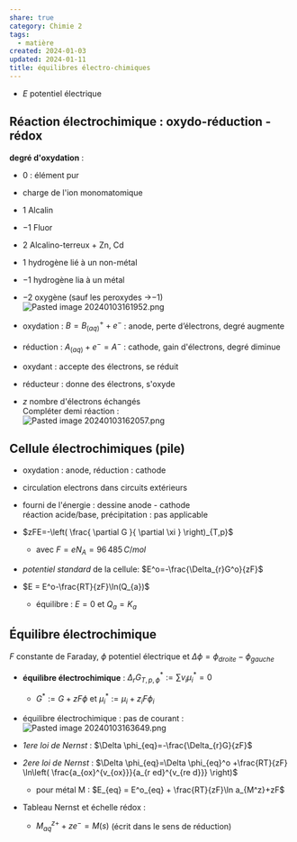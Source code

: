 ```yaml
---  
share: true  
category: Chimie 2  
tags:  
  - matière  
created: 2024-01-03  
updated: 2024-01-11  
title: équilibres électro-chimiques  
---  
```

  
  
- $E$ potentiel électrique  
  
## Réaction électrochimique : oxydo-réduction - rédox  
**degré d'oxydation**  :   
  
- $0$ : élément pur  
  
- charge de l'ion monomatomique  
  
- $1$ Alcalin  
  
- $-1$ Fluor  
  
- $2$ Alcalino-terreux + Zn, Cd  
  
- $1$ hydrogène lié à un non-métal  
  
- $-1$ hydrogène lia à un métal  
  
- $-2$ oxygène (sauf les peroxydes →$-1$)  
![Pasted image 20240103161952.png](Pasted%20image%2020240103161952.png)  
  
- oxydation : $B = B_{(aq)}^+ + e^−$ : anode, perte d’électrons, degré augmente  
  
- réduction : $A_{(aq)} + e^− = A^−$ : cathode, gain d'électrons,  degré diminue  
  
- oxydant    : accepte des électrons, se réduit  
  
- réducteur : donne des électrons,  s'oxyde  
  
- $z$ nombre d'électrons échangés  
Compléter demi réaction :   
	![Pasted image 20240103162057.png](Pasted%20image%2020240103162057.png)  
## Cellule électrochimiques (pile)  
  
- oxydation : anode, réduction : cathode  
  
- circulation electrons dans circuits extérieurs  
  
- fourni de l'énergie : dessine anode - cathode  
réaction acide/base, précipitation : pas applicable  
  
  
  
- $zFE=-\left( \frac{ \partial G }{ \partial \xi } \right)_{T,p}$  
	- avec $F=eN_{A}=96\,485\,C /mol$  
  
- *potentiel standard* de la cellule: $E^o=-\frac{\Delta_{r}G^o}{zF}$   
  
- $E = E^o-\frac{RT}{zF}\ln(Q_{a})$  
	- équilibre : $E=0$ et $Q_{a}=K_{a}$   
  
## Équilibre électrochimique  
$F$ constante de Faraday, $\phi$ potentiel électrique et $\Delta \phi=\phi_{droite}-\phi_{gauche}$  
  
- **équilibre électrochimique** : $\Delta_{r}G_{T,p,\phi}^*:=\sum v_{i}\mu^*_{i}=0$  
	- $G^*:=G+zF\phi$ et $\mu^*_{i} :=\mu_{i}+z_{i}F\phi_{i}$  
  
- équilibre électrochimique : pas de courant :![Pasted image 20240103163649.png](Pasted%20image%2020240103163649.png)  
  
- *1ere loi de Nernst* : $\Delta \phi_{eq}=-\frac{\Delta_{r}G}{zF}$  
  
- *2ere loi de Nernst* : $\Delta \phi_{eq}=\Delta \phi_{eq}^o +\frac{RT}{zF} \ln\left( \frac{a_{ox}^{v_{ox}}}{a_{r ed}^{v_{re d}}} \right)$  
	- pour métal M : $E_{eq} = E^o_{eq} + \frac{RT}{zF}\ln a_{M^z}+zF$  
  
- Tableau Nernst et échelle rédox :   
	- $M^{z+}_{aq}+ze^-=M(s)$ (écrit dans le sens de réduction)  
